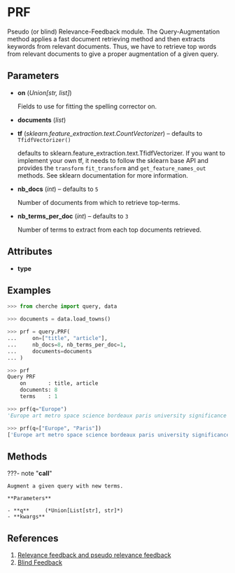 # PRF

Pseudo (or blind) Relevance-Feedback module. The Query-Augmentation method applies a fast document retrieving method and then extracts keywords from relevant documents. Thus, we have to retrieve top words from relevant documents to give a proper augmentation of a given query.



## Parameters

- **on** (*Union[str, list]*)

    Fields to use for fitting the spelling corrector on.

- **documents** (*list*)

- **tf** (*sklearn.feature_extraction.text.CountVectorizer*) – defaults to `TfidfVectorizer()`

    defaults to sklearn.feature_extraction.text.TfidfVectorizer. If you want to implement your own tf, it needs to follow the sklearn base API and provides the `transform` `fit_transform` and `get_feature_names_out` methods. See sklearn documentation for more information.

- **nb_docs** (*int*) – defaults to `5`

    Number of documents from which to retrieve top-terms.

- **nb_terms_per_doc** (*int*) – defaults to `3`

    Number of terms to extract from each top documents retrieved.


## Attributes

- **type**


## Examples

```python
>>> from cherche import query, data

>>> documents = data.load_towns()

>>> prf = query.PRF(
...     on=["title", "article"],
...     nb_docs=8, nb_terms_per_doc=1,
...     documents=documents
... )

>>> prf
Query PRF
    on       : title, article
    documents: 8
    terms    : 1

>>> prf(q="Europe")
'Europe art metro space science bordeaux paris university significance'

>>> prf(q=["Europe", "Paris"])
['Europe art metro space science bordeaux paris university significance', 'Paris received paris club subway billion source tour tournament']
```

## Methods

???- note "__call__"

    Augment a given query with new terms.

    **Parameters**

    - **q**     (*Union[List[str], str]*)    
    - **kwargs**    
    
## References

1. [Relevance feedback and pseudo relevance feedback](https://nlp.stanford.edu/IR-book/html/htmledition/relevance-feedback-and-pseudo-relevance-feedback-1.html)
2. [Blind Feedback](https://en.wikipedia.org/wiki/Relevance_feedback#Blind_feedback)

